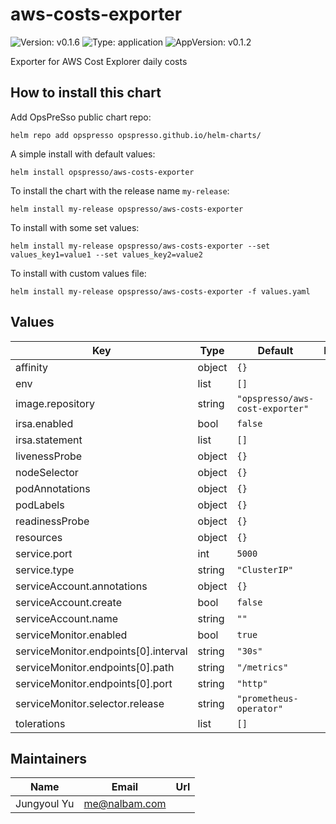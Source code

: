 # aws-costs-exporter

![Version: v0.1.6](https://img.shields.io/badge/Version-v0.1.6-informational?style=flat-square) ![Type: application](https://img.shields.io/badge/Type-application-informational?style=flat-square) ![AppVersion: v0.1.2](https://img.shields.io/badge/AppVersion-v0.1.2-informational?style=flat-square)

Exporter for AWS Cost Explorer daily costs

## How to install this chart

Add OpsPreSso public chart repo:

```console
helm repo add opspresso opspresso.github.io/helm-charts/
```

A simple install with default values:

```console
helm install opspresso/aws-costs-exporter
```

To install the chart with the release name `my-release`:

```console
helm install my-release opspresso/aws-costs-exporter
```

To install with some set values:

```console
helm install my-release opspresso/aws-costs-exporter --set values_key1=value1 --set values_key2=value2
```

To install with custom values file:

```console
helm install my-release opspresso/aws-costs-exporter -f values.yaml
```

## Values

| Key | Type | Default | Description |
|-----|------|---------|-------------|
| affinity | object | `{}` |  |
| env | list | `[]` |  |
| image.repository | string | `"opspresso/aws-cost-exporter"` |  |
| irsa.enabled | bool | `false` |  |
| irsa.statement | list | `[]` |  |
| livenessProbe | object | `{}` |  |
| nodeSelector | object | `{}` |  |
| podAnnotations | object | `{}` |  |
| podLabels | object | `{}` |  |
| readinessProbe | object | `{}` |  |
| resources | object | `{}` |  |
| service.port | int | `5000` |  |
| service.type | string | `"ClusterIP"` |  |
| serviceAccount.annotations | object | `{}` |  |
| serviceAccount.create | bool | `false` |  |
| serviceAccount.name | string | `""` |  |
| serviceMonitor.enabled | bool | `true` |  |
| serviceMonitor.endpoints[0].interval | string | `"30s"` |  |
| serviceMonitor.endpoints[0].path | string | `"/metrics"` |  |
| serviceMonitor.endpoints[0].port | string | `"http"` |  |
| serviceMonitor.selector.release | string | `"prometheus-operator"` |  |
| tolerations | list | `[]` |  |

## Maintainers

| Name | Email | Url |
| ---- | ------ | --- |
| Jungyoul Yu | <me@nalbam.com> |  |
